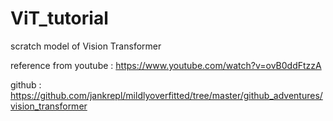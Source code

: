 # ViT_tutorial

scratch model of Vision Transformer

reference from
youtube : https://www.youtube.com/watch?v=ovB0ddFtzzA 

github : https://github.com/jankrepl/mildlyoverfitted/tree/master/github_adventures/vision_transformer
